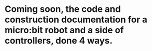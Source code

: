 # Coming soon, the code and construction documentation for a micro:bit robot and a side of controllers, done 4 ways.